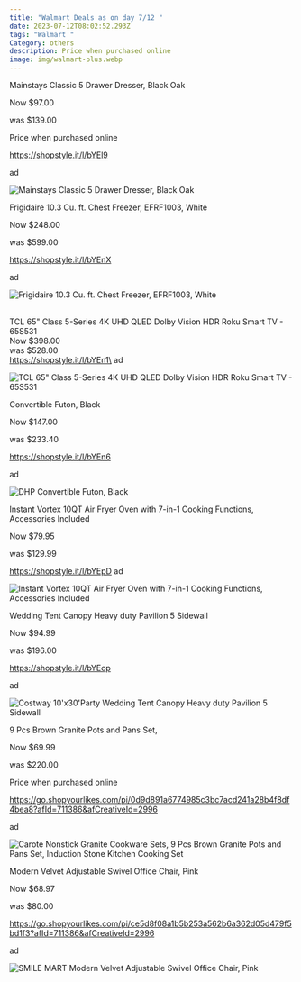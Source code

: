 ```yaml
---
title: "Walmart Deals as on day 7/12 "
date: 2023-07-12T08:02:52.293Z
tags: "Walmart "
Category: others
description: Price when purchased online
image: img/walmart-plus.webp
---
```

<!--StartFragment-->

Mainstays Classic 5 Drawer Dresser, Black Oak

Now $97.00

was $139.00

Price when purchased online

https://shopstyle.it/l/bYEl9

ad

![Mainstays Classic 5 Drawer Dresser, Black Oak](https://i5.walmartimages.com/asr/c5ac97f7-8b81-4d2e-ad41-4b6aed1d1a8f.3f1a37dc0a8ee762713ddd676302f5e5.jpeg?odnHeight=2000&odnWidth=2000&odnBg=FFFFFF)

<!--StartFragment-->

Frigidaire 10.3 Cu. ft. Chest Freezer, EFRF1003, White

Now $248.00

was $599.00

https://shopstyle.it/l/bYEnX

ad

<!--EndFragment-->

![Frigidaire 10.3 Cu. ft. Chest Freezer, EFRF1003, White](https://i5.walmartimages.com/seo/Frigidaire-10-3-Cu-ft-Chest-Freezer-EFRF1003-White_9def0c52-cfc2-4be3-b1cc-c7fe067184be.125d07925ecd056b96801f64fefc3601.jpeg?odnHeight=2000&odnWidth=2000&odnBg=FFFFFF)

<!--StartFragment-->

\
TCL 65" Class 5-Series 4K UHD QLED Dolby Vision HDR Roku Smart TV - 65S531\
Now $398.00\
was $528.00\
https://shopstyle.it/l/bYEn1\
ad

<!--EndFragment-->

![TCL 65" Class 5-Series 4K UHD QLED Dolby Vision HDR Roku Smart TV - 65S531](https://i5.walmartimages.com/seo/TCL-65-Class-5-Series-4K-UHD-QLED-Dolby-Vision-HDR-Roku-Smart-TV-65S531_c817136d-8463-4523-b303-f52c994d397f.2338c1f17ac16affa44b081688e00559.jpeg?odnHeight=612&odnWidth=612&odnBg=FFFFFF)

<!--StartFragment-->

Convertible Futon, Black

Now $147.00

was $233.40

https://shopstyle.it/l/bYEn6

ad

![DHP Convertible Futon, Black](https://i5.walmartimages.com/asr/4ac36a0a-ee36-4ffc-add5-60a1a99c4460_1.39fc33e04def0d27e262966eb04ecaa6.jpeg?odnHeight=612&odnWidth=612&odnBg=FFFFFF)

<!--StartFragment-->

Instant Vortex 10QT Air Fryer Oven with 7-in-1 Cooking Functions, Accessories Included

Now $79.95

was $129.99

https://shopstyle.it/l/bYEpD ad



![Instant Vortex 10QT Air Fryer Oven with 7-in-1 Cooking Functions, Accessories Included](https://i5.walmartimages.com/seo/Instant-Vortex-10QT-Air-Fryer-Oven-with-7-in-1-Cooking-Functions-Accessories-Included_4db68a41-1b0a-4a6f-9796-dbf86e3bba11.9a82b8cdcdfa96e402ba659ea6e65506.jpeg?odnHeight=2000&odnWidth=2000&odnBg=FFFFFF)

<!--StartFragment-->

Wedding Tent Canopy Heavy duty Pavilion 5 Sidewall

Now $94.99

was $196.00

https://shopstyle.it/l/bYEop

ad

<!--EndFragment-->

![Costway 10'x30'Party Wedding Tent Canopy Heavy duty Pavilion 5 Sidewall](https://i5.walmartimages.com/asr/80dedf8b-9e08-47d9-b301-36ba81bfd93c.c01f5f03e00b59ff45882ea3a8f78606.jpeg?odnHeight=2000&odnWidth=2000&odnBg=FFFFFF)

<!--StartFragment-->

9 Pcs Brown Granite Pots and Pans Set,

Now $69.99

was $220.00

Price when purchased online

https://go.shopyourlikes.com/pi/0d9d891a6774985c3bc7acd241a28b4f8df4bea8?afId=711386&afCreativeId=2996

ad

<!--EndFragment-->

![Carote Nonstick Granite Cookware Sets, 9 Pcs Brown Granite Pots and Pans Set, Induction Stone Kitchen Cooking Set](https://i5.walmartimages.com/asr/c66581ab-3662-4cf0-bb02-5d1ad5a04aa0.e402c1ee95e17ecbe18c127ebf9e512b.png?odnHeight=2000&odnWidth=2000&odnBg=FFFFFF)

<!--StartFragment-->

Modern Velvet Adjustable Swivel Office Chair, Pink

Now $68.97

was $80.00

https://go.shopyourlikes.com/pi/ce5d8f08a1b5b253a562b6a362d05d479f5bd1f3?afId=711386&afCreativeId=2996

ad

![SMILE MART Modern Velvet Adjustable Swivel Office Chair, Pink](https://i5.walmartimages.com/asr/b709acf1-14bc-484d-b4b8-8c69d1dae7d4.5e2459ba3fa8c39e336150c8b9a905d4.png?odnHeight=2000&odnWidth=2000&odnBg=FFFFFF)

<!--EndFragment-->